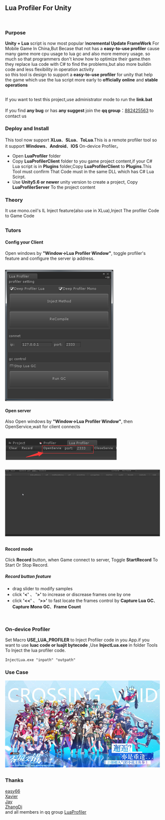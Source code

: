 ## Lua Profiler For Unity
<br/>

### Purpose
****Unity** + Lua** script is now most popular I**ncremental Update FrameWork** For Mobile Game In China,But Becase that not has a **easy-to-use profiler** cause many game more cpu usage to lua gc and also more memory usage. so much so that programmers don't know how to optimize their game.then they replace lua code with C# to find the problems,but also more buildin code and less flexibility in operation activity<br>
so this tool is design to support a **easy-to-use profiler** for unity that help the game which use the lua script more early to **officially online** and **stable operations**

## 
If you want to test this project,use administrator mode to run the **link.bat** <br/><br/>
If you find **any bug** or has **any suggest** join the **qq group**：[882425563](https://jq.qq.com/?_wv=1027&k=5QkOBSc) to contact us

### Deploy and Install
This tool now support **XLua**、**SLua**、**ToLua**.This is a remote profiler tool so it support **Windows**、**Android**、**IOS** On-device Profiler。

- Open **LuaProfiler** folder
- Copy **LuaProfilerClient** folder to you game project content,if your C# Lua script is in **Plugins** folder,Copy **LuaProfilerClient** to **Plugins**.This Tool must confirm That Code must in the same DLL which has C# Lua Scirpt.
- Use **Unity5.6 or newer** unity version to create a project, Copy **LuaProfilerServer** To the project content

### Theory
It use mono.ceil's IL Inject feature(also use in XLua),Inject The profiler Code to Game Code

## 

### Tutors

#### Config your Client

Open windows by **"Window->Lua Profiler Window"**, toggle profiler's feature and configure the server ip address.
## 
![](doc/config_client.png)

#### Open server
Also Open windows by **"Window->Lua Profiler Window"**, then OpenService,wait for client connects
## 
![](doc/config_server.png)

## 
![](doc/profiler.gif)
## 

#### Record mode
Click **Record** button, when Game connect to server, Toggle **StartRecord** To Start Or Stop Record.

##### Record button feature


- drag slider to modify samples
- click __'<'__ 、 __'>'__ to increase or discrease frames one by one
- click __'<<'__ 、 __'>>'__ to fast locate the frames control by 
**Capture Lua GC**、**Capture Mono GC**、**Frame Count**

<br/>

### On-device Profiler
Set Macro **USE_LUA_PROFILER** to Inject Profiler code in you App.if you want to use **luac code or luajit bytecode** ,Use **InjectLua.exe** in folder Tools To Inject the lua profiler code.

```
InjectLua.exe "inpath" "outpath"
```

### Use Case
![](doc/ljjc.jpg)

## 
### Thanks
[easy66](https://github.com/easy66) <br/>
[Xavier](https://github.com/starwing) <br/>
[Jay](https://github.com/Jayatubi) <br/>
[ZhangDi](https://github.com/ZhangDi2018) <br/>
and all members in qq group [LuaProfiler](https://jq.qq.com/?_wv=1027&k=5QkOBSc)
